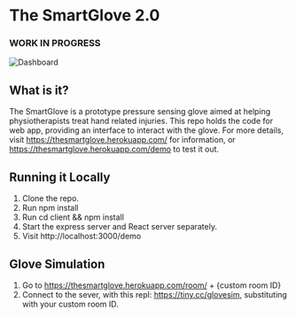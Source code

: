 # The SmartGlove 2.0
### WORK IN PROGRESS

![Dashboard](https://cdn.discordapp.com/attachments/575028784395452464/659065057862221824/unknown.png)

## What is it?
The SmartGlove is a prototype pressure sensing glove aimed at helping physiotherapists treat hand related injuries. This repo holds the code for web app, providing an interface to interact with the glove. For more details, visit https://thesmartglove.herokuapp.com/ for information, or https://thesmartglove.herokuapp.com/demo to test it out.

## Running it Locally
1) Clone the repo.
2) Run npm install
3) Run cd client && npm install
4) Start the express server and React server separately.
5) Visit http://localhost:3000/demo

## Glove Simulation
1) Go to https://thesmartglove.herokuapp.com/room/ + {custom room ID}
2) Connect to the sever, with this repl: https://tiny.cc/glovesim, substituting with your custom room ID.
